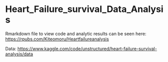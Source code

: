 # Heart_Failure_survival_Data_Analysis


Rmarkdown file to view code and analytic results can be seen here: https://rpubs.com/Kiteomoru/Heartfailureanalysis


Data: https://www.kaggle.com/code/unstructured/heart-failure-survival-analysis/data
